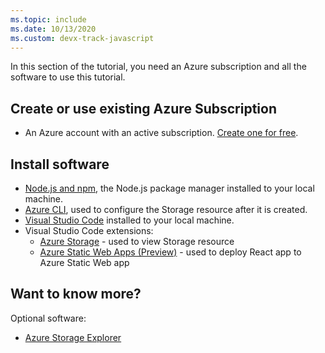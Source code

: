 ```yaml
---
ms.topic: include
ms.date: 10/13/2020
ms.custom: devx-track-javascript
---
```

In this section of the tutorial, you need an Azure subscription and all the software to use this tutorial.

## Create or use existing Azure Subscription 

* An Azure account with an active subscription. [Create one for free](https://azure.microsoft.com/free/?utm_source=campaign&utm_campaign=vscode-tutorial-browser-upload-storage-blob&mktingSource=vscode-tutorial-storage-extension).

## Install software

- [Node.js and npm](https://nodejs.org/en/download), the Node.js package manager installed to your local machine.
- [Azure CLI](https://docs.microsoft.com/cli/azure/install-azure-cli), used to configure the Storage resource after it is created. 
- [Visual Studio Code](https://code.visualstudio.com/) installed to your local machine. 
- Visual Studio Code extensions:
    - [Azure Storage](https://marketplace.visualstudio.com/items?itemName=ms-azuretools.vscode-azurestorage) - used to view Storage resource
    - [Azure Static Web Apps (Preview)](https://marketplace.visualstudio.com/items?itemName=ms-azuretools.vscode-azurestaticwebapps) - used to deploy React app to Azure Static Web app

## Want to know more? 

Optional software:
* [Azure Storage Explorer](https://azure.microsoft.com/features/storage-explorer/)